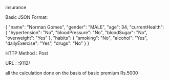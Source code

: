 insurance


Basic JSON Format:

{
  "name": "Norman Gomes",
  "gender": "MALE",
  "age": 34,
  "currentHealth": {
    "hypertension": "No",
    "bloodPressure": "No",
    "bloodSugar": "No",
    "overweight": "Yes"
  },
  "habits": {
    "smoking": "No",
    "alcohol": "Yes",
    "dailyExercise": "Yes",
    "drugs": "No"
  }
}

HTTP Method : Post

URL : 
<IP>:9112/

all the calculation done on the basis of basic premium Rs.5000